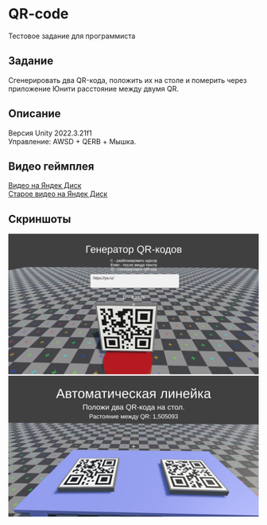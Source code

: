 # QR-code  
Тестовое задание для программиста  
## Задание  
Сгенерировать два QR-кода, положить их на столе и померить через приложение Юнити расстояние между двумя QR.
## Описание  
Версия Unity 2022.3.21f1  
Управление: AWSD + QERB + Мышка.  
## Видео геймплея  
[Видео на Яндек Диск](https://disk.yandex.ru/i/bsYEYu7JtXDqSw)  
[Старое видео на Яндек Диск](https://disk.yandex.ru/i/risKxMNnswdj8g)  
## Скриншоты  
![Текст с описанием картинки](img_readme/img_1.jpg)  
![Текст с описанием картинки](img_readme/img_2.jpg)  